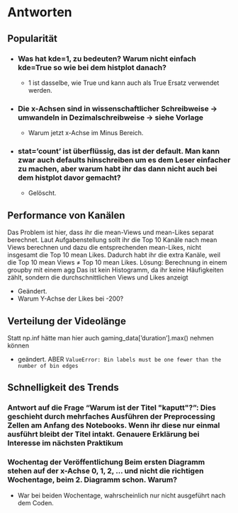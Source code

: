 # Antworten #
## Popularität
- ### Was hat kde=1, zu bedeuten? Warum nicht einfach kde=True so wie bei dem histplot danach? ####

  - 1 ist dasselbe, wie True und kann auch als True Ersatz verwendet werden. 




-  ### Die x-Achsen sind in wissenschaftlicher Schreibweise → umwandeln in Dezimalschreibweise → siehe Vorlage ###

   - Warum jetzt x-Achse im Minus Bereich.


- ### stat=’count’ ist überflüssig, das ist der default. Man kann zwar auch defaults hinschreiben um es dem Leser einfacher zu machen, aber warum habt ihr das dann nicht auch bei dem histplot davor gemacht?

  - Gelöscht.
  
## Performance von Kanälen
Das Problem ist hier, dass ihr die mean-Views und mean-Likes separat berechnet. Laut Aufgabenstellung sollt ihr die Top 
10 Kanäle nach mean Views berechnen und dazu die entsprechenden mean-Likes, nicht insgesamt die Top 10 mean Likes. Dadurch habt ihr die extra Kanäle, weil die Top 10 mean Views ≠ Top 10 mean Likes. Lösung: Berechnung in einem groupby mit einem agg
Das ist kein Histogramm, da ihr keine Häufigkeiten zählt, sondern die durchschnittlichen Views und Likes anzeigt

- Geändert.
- Warum Y-Achse der Likes bei -200?
## Verteilung der Videolänge
Statt np.inf hätte man hier auch gaming_data[’duration’].max() nehmen können
- geändert. ABER `ValueError: Bin labels must be one fewer than the number of bin edges`

## Schnelligkeit des Trends
### Antwort auf die Frage “Warum ist der Titel "kaputt"?”: Dies geschieht durch mehrfaches Ausführen der Preprocessing Zellen am Anfang des Notebooks. Wenn ihr diese nur einmal ausführt bleibt der Titel intakt. Genauere Erklärung bei Interesse im nächsten Praktikum ###

### Wochentag der Veröffentlichung Beim ersten Diagramm stehen auf der x-Achse 0, 1, 2, … und nicht die richtigen Wochentage, beim 2. Diagramm schon. Warum? ###

- War bei beiden Wochentage, wahrscheinlich nur nicht ausgeführt nach dem Coden.